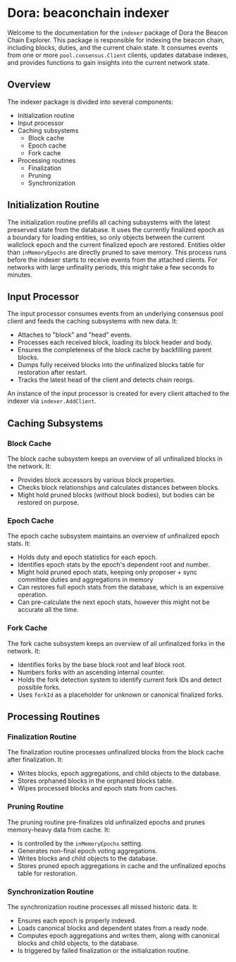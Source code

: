 # Dora: beaconchain indexer

Welcome to the documentation for the `indexer` package of Dora the Beacon Chain Explorer. 
This package is responsible for indexing the beacon chain, including blocks, duties, and the current chain state. 
It consumes events from one or more `pool.consensus.Client` clients, updates database indexes, and provides functions 
to gain insights into the current network state.

## Overview

The indexer package is divided into several components:
- Initialization routine
- Input processor
- Caching subsystems
  - Block cache
  - Epoch cache
  - Fork cache
- Processing routines
  - Finalization
  - Pruning
  - Synchronization

## Initialization Routine

The initialization routine prefills all caching subsystems with the latest preserved state from the database. It uses the currently finalized epoch as a boundary for loading entities, so only objects between the current wallclock epoch and the current finalized epoch are restored. Entities older than `inMemoryEpochs` are directly pruned to save memory. This process runs before the indexer starts to receive events from the attached clients. For networks with large unfinality periods, this might take a few seconds to minutes.

## Input Processor

The input processor consumes events from an underlying consensus pool client and feeds the caching subsystems with new data. It:
- Attaches to "block" and "head" events.
- Processes each received block, loading its block header and body.
- Ensures the completeness of the block cache by backfilling parent blocks.
- Dumps fully received blocks into the unfinalized blocks table for restoration after restart.
- Tracks the latest head of the client and detects chain reorgs.

An instance of the input processor is created for every client attached to the indexer via `indexer.AddClient`.

## Caching Subsystems

### Block Cache

The block cache subsystem keeps an overview of all unfinalized blocks in the network. It:
- Provides block accessors by various block properties.
- Checks block relationships and calculates distances between blocks.
- Might hold pruned blocks (without block bodies), but bodies can be restored on purpose.

### Epoch Cache

The epoch cache subsystem maintains an overview of unfinalized epoch stats. It:
- Holds duty and epoch statistics for each epoch.
- Identifies epoch stats by the epoch's dependent root and number.
- Might hold pruned epoch stats, keeping only proposer + sync committee duties and aggregations in memory
- Can restores full epoch stats from the database, which is an expensive operation.
- Can pre-calculate the next epoch stats, however this might not be accurate all the time.

### Fork Cache

The fork cache subsystem keeps an overview of all unfinalized forks in the network. It:
- Identifies forks by the base block root and leaf block root.
- Numbers forks with an ascending internal counter.
- Holds the fork detection system to identify current fork IDs and detect possible forks.
- Uses `forkId` as a placeholder for unknown or canonical finalized forks.

## Processing Routines

### Finalization Routine

The finalization routine processes unfinalized blocks from the block cache after finalization. It:
- Writes blocks, epoch aggregations, and child objects to the database.
- Stores orphaned blocks in the orphaned blocks table.
- Wipes processed blocks and epoch stats from caches.

### Pruning Routine

The pruning routine pre-finalizes old unfinalized epochs and prunes memory-heavy data from cache. It:
- Is controlled by the `inMemoryEpochs` setting.
- Generates non-final epoch voting aggregations.
- Writes blocks and child objects to the database.
- Stores pruned epoch aggregations in cache and the unfinalized epochs table for restoration.

### Synchronization Routine

The synchronization routine processes all missed historic data. It:
- Ensures each epoch is properly indexed.
- Loads canonical blocks and dependent states from a ready node.
- Computes epoch aggregations and writes them, along with canonical blocks and child objects, to the database.
- Is triggered by failed finalization or the initialization routine.
